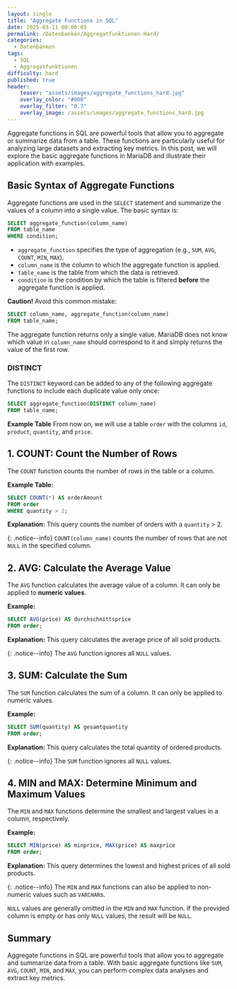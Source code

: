 ```yaml
---
layout: single
title: "Aggregate Functions in SQL"
date: 2025-03-11 00:00:03
permalink: /Datenbanken/Aggregatfunktionen-Hard/
categories:
  - Datenbanken
tags:
  - SQL
  - Aggregatfunktionen
difficulty: hard
published: true
header:
    teaser: "assets/images/aggregate_functions_hard.jpg"
    overlay_color: "#000"
    overlay_filter: "0.7"
    overlay_image: /assets/images/aggregate_functions_hard.jpg
---
```


Aggregate functions in SQL are powerful tools that allow you to aggregate or summarize data from a table. These functions are particularly useful for analyzing large datasets and extracting key metrics. In this post, we will explore the basic aggregate functions in MariaDB and illustrate their application with examples.

## Basic Syntax of Aggregate Functions
Aggregate functions are used in the `SELECT` statement and summarize the values of a column into a single value. The basic syntax is:

```sql
SELECT aggregate_function(column_name)
FROM table_name
WHERE condition;
```

- `aggregate_function` specifies the type of aggregation (e.g., `SUM`, `AVG`, `COUNT`, `MIN`, `MAX`).
- `column_name` is the column to which the aggregate function is applied.
- `table_name` is the table from which the data is retrieved.
- `condition` is the condition by which the table is filtered **before** the aggregate function is applied.

**Caution!**
Avoid this common mistake:

```sql
SELECT column_name, aggregate_function(column_name)
FROM table_name;
```

The aggregate function returns only a single value. MariaDB does not know which value in `column_name` should correspond to it and simply returns the value of the first row.

### DISTINCT
The `DISTINCT` keyword can be added to any of the following aggregate functions to include each duplicate value only once:

```sql
SELECT aggregate_function(DISTINCT column_name)
FROM table_name;
```

**Example Table**
From now on, we will use a table `order` with the columns `id`, `product`, `quantity`, and `price`.

## 1. COUNT: Count the Number of Rows
The `COUNT` function counts the number of rows in the table or a column.

**Example Table:**
```sql
SELECT COUNT(*) AS orderAmount
FROM order
WHERE quantity > 2;
```
**Explanation:** This query counts the number of orders with a `quantity` > 2.

{: .notice--info}
`COUNT(column_name)` counts the number of rows that are not `NULL` in the specified column.

## 2. AVG: Calculate the Average Value
The `AVG` function calculates the average value of a column. It can only be applied to **numeric values**.

**Example:**
```sql
SELECT AVG(price) AS durchschnittsprice
FROM order;
```
**Explanation:** This query calculates the average price of all sold products.

{: .notice--info}
The `AVG` function ignores all `NULL` values.

## 3. SUM: Calculate the Sum
The `SUM` function calculates the sum of a column. It can only be applied to numeric values.

**Example:**
```sql
SELECT SUM(quantity) AS gesamtquantity
FROM order;
```
**Explanation:** This query calculates the total quantity of ordered products.

{: .notice--info}
The `SUM` function ignores all `NULL` values.

## 4. MIN and MAX: Determine Minimum and Maximum Values
The `MIN` and `MAX` functions determine the smallest and largest values in a column, respectively.

**Example:**
```sql
SELECT MIN(price) AS minprice, MAX(price) AS maxprice
FROM order;
```
**Explanation:** This query determines the lowest and highest prices of all sold products.

{: .notice--info}
The `MIN` and `MAX` functions can also be applied to non-numeric values such as `VARCHAR`s.

`NULL` values are generally omitted in the `MIN` and `MAX` function. If the provided column is empty or has only `NULL` values, the result will be `NULL`.

## Summary
Aggregate functions in SQL are powerful tools that allow you to aggregate and summarize data from a table. With basic aggregate functions like `SUM`, `AVG`, `COUNT`, `MIN`, and `MAX`, you can perform complex data analyses and extract key metrics.